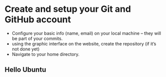 #  Create and setup your Git and GitHub account
* Configure your basic info (name, email) on your local machine – they will be part of your commits. 
* using the graphic interface on the website, create the repository (if it’s not done yet)
* Navigate to your home directory.
## Hello Ubuntu  
